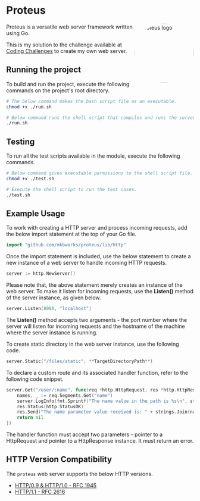 # Proteus

<img src="https://d18b2p1qeig31f.cloudfront.net/project-proteus.jpeg" style="border-radius:50%" align="right" width="159px" alt="Proteus logo">

Proteus is a versatile web server framework written using Go. 

This is my solution to the challenge available at [Coding Challenges](https://codingchallenges.fyi/challenges/challenge-webserver) to create my own web server.

## Running the project

To build and run the project, execute the following commands on the project's root directory.

```bash
# The below command makes the bash script file as an executable.
chmod +x ./run.sh

# Below command runs the shell script that compiles and runs the server
./run.sh
```

## Testing

To run all the test scripts available in the module, execute the following commands.

```bash
# Below command gives executable permissions to the shell script file.
chmod +x ./test.sh

# Execute the shell script to run the test cases.
./test.sh
```

## Example Usage

To work with creating a HTTP server and process incoming requests, add the below import statement at the top of your Go file.

```go
import "github.com/mkbworks/proteus/lib/http"
```

Once the import statement is included, use the below statement to create a new instance of a web server to handle incoming HTTP requests.

```go
server := http.NewServer()
```

Please note that, the above statement merely creates an instance of the web server. To make it listen for incoming requests, use the **Listen()** method of the server instance, as given below.

```go
server.Listen(8080, "localhost")
```

The **Listen()** method accepts two arguments - the port number where the server will listen for incoming requests and the hostname of the machine where the server instance is running.

To create static directory in the web server instance, use the following code.

```go
server.Static("/files/static", **TargetDirectoryPath**)
```

To declare a custom route and its associated handler function, refer to the following code snippet.

```go
server.Get("/user/:name", func(req *http.HttpRequest, res *http.HttpResponse) error {
    names, _ := req.Segments.Get("name")
    server.LogInfo(fmt.Sprintf("The name value in the path is %s\n", strings.Join(names, ",")))
    res.Status(http.StatusOK)
    res.Send("The name parameter value received is: " + strings.Join(names, ", "))
    return nil
})
```

The handler function must accept two parameters - pointer to a HttpRequest and pointer to a HttpResponse instance. It must return an error.

## HTTP Version Compatibility

The `proteus` web server supports the below HTTP versions.

- [HTTP/0.9 & HTTP/1.0 - RFC 1945](https://datatracker.ietf.org/doc/html/rfc1945)
- [HTTP/1.1 - RFC 2616](https://datatracker.ietf.org/doc/html/rfc2616#autoid-45)
